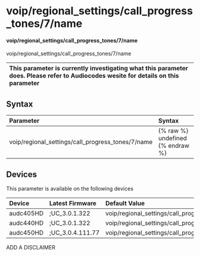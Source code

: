 ﻿---
description: voip/regional_settings/call_progress_tones/7/name
search: false
---

# voip/regional_settings/call_progress_tones/7/name

#### voip/regional_settings/call_progress_tones/7/name

voip/regional_settings/call_progress_tones/7/name


| This parameter is currently investigating what this parameter does. Please refer to Audiocodes wesite for details on this parameter | 
| :--- |

## Syntax
| Parameter | Syntax |
| :--- | :--- |
|voip/regional_settings/call_progress_tones/7/name | {% raw %} undefined {% endraw %}|

## Devices
This parameter is available on the following devices

| Device | Latest Firmware | Default Value |
|:---|:---|:---|
| audc405HD | ;UC_3.0.1.322 | voip/regional_settings/call_progress_tones/7/name=call_progress_stutter_tone 
| audc440HD | ;UC_3.0.1.322 | voip/regional_settings/call_progress_tones/7/name=call_progress_stutter_tone 
| audc450HD | ;UC_3.0.4.111.77 | voip/regional_settings/call_progress_tones/7/name=call_progress_stutter_tone 

ADD A DISCLAIMER
